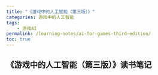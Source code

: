 ```yaml
---
title: "《游戏中的人工智能（第三版）》"
categories: 游戏中的人工智能
tags:
    - 游戏AI
permalink: /learning-notes/ai-for-games-third-edition/
toc: true
---
```


## 《游戏中的人工智能（第三版）》读书笔记








